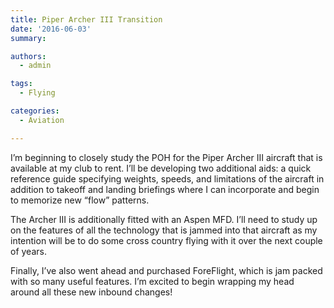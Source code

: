 ```yaml
---
title: Piper Archer III Transition
date: '2016-06-03'
summary:

authors:
  - admin

tags:
  - Flying

categories:
  - Aviation

---
```

I’m beginning to closely study the POH for the Piper Archer III aircraft that is available at my club to rent. I’ll be developing two additional aids: a quick reference guide specifying weights, speeds, and limitations of the aircraft in addition to takeoff and landing briefings where I can incorporate and begin to memorize new “flow” patterns.

The Archer III is additionally fitted with an Aspen MFD. I’ll need to study up on the features of all the technology that is jammed into that aircraft as my intention will be to do some cross country flying with it over the next couple of years.

Finally, I’ve also went ahead and purchased ForeFlight, which is jam packed with so many useful features. I’m excited to begin wrapping my head around all these new inbound changes!

